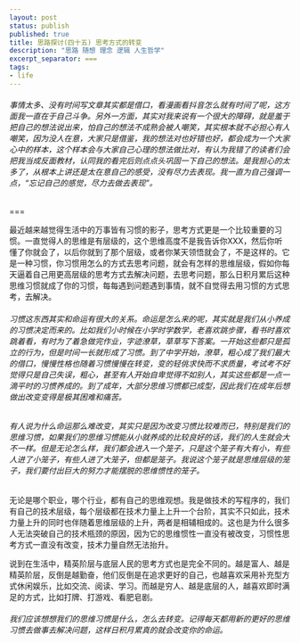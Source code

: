 ```yaml
---
layout: post
status: publish
published: true
title: 思路探讨(四十五) 思考方式的转变
description: "思路 随想 理念 逻辑 人生哲学"
excerpt_separator: ===
tags:
- life
---
```


###### 事情太多、没有时间写文章其实都是借口，看漫画看抖音怎么就有时间了呢，这方面我一直在于自己斗争。另外一方面，其实对我来说有一个很大的障碍，就是羞于把自己的想法说出来，怕自己的想法不成熟会被人嘲笑，其实根本就不必担心有人嘲笑，因为没人在意，大家只是借鉴，我的想法对也好错也好，都会成为一个大家心中的样本，这个样本会与大家自己心理的想法做比对，有认为我错了的读者们会把我当成反面教材，认同我的看完后则点点头巩固一下自己的想法。是我担心的太多了，从根本上讲还是太在意自己的感受，没有尽力去表现。我一直为自己强调一点，“忘记自己的感觉，尽力去做去表现”。

===

最近越来越觉得生活中的万事皆有习惯的影子，思考方式更是一个比较重要的习惯。一直觉得人的思维是有层级的，这个思维高度不是我告诉你XXX，然后你听懂了你就会了，以后你就到了那个层级，或者你某天领悟就会了，不是这样的。它是一种习惯，你习惯用怎么的方式去思考问题，就会有怎样的思维层级，假如你每天逼着自己用更高层级的思考方式去解决问题，去思考问题，那么日积月累后这种思维习惯就成了你的习惯，每每遇到问题遇到事情，就不自觉得去用习惯的方式思考，去解决。

###### 习惯这东西其实和命运有很大的关系。命运是怎么来的呢，其实就是我们从小养成的习惯决定而来的。比如我们小时候在小学时学数学，老喜欢跳步骤，看书时喜欢跳着看，有时为了着急做完作业，字迹潦草，草草写下答案。一开始这些都只是孤立的行为，但是时间一长就形成了习惯。到了中学开始，潦草，粗心成了我们最大的借口，慢慢性格也随着习惯慢慢在转变，变的轻佻求快而不求质量，考试考不好觉得只是自己失误，粗心，甚至有人开始自卑觉得不如别人，其实这些都是一点一滴平时的习惯养成的。到了成年，大部分思维习惯都已成型，因此我们在成年后想做出改变变得是极其困难和痛苦。

###### 有人说为什么命运那么难改变，其实只是因为改变习惯比较难而已，特别是我们的思维习惯，如果我们的思维习惯能从小就养成的比较良好的话，我们的人生就会大不一样。但是无论怎么样，我们都会进入一个笼子，只是这个笼子有大有小，有些人进了小笼子，有些人进了大笼子，但都是笼子。我说这个笼子就是思维层级的笼子，我们要付出巨大的努力才能摆脱的思维惯性的笼子。

无论是哪个职业，哪个行业，都有自己的思维观想。我是做技术的写程序的，我们有自己的技术层级，每个层级都在技术力量上上升一个台阶，其实不只如此，技术力量上升的同时也伴随着思维层级的上升，两者是相辅相成的。这也是为什么很多人无法突破自己的技术瓶颈的原因，因为它的思维惯性一直没有被改变，习惯性思考方式一直没有改变，技术力量自然无法抬升。

说到在生活中，精英阶层与底层人民的思考方式也是完全不同的。越是富人、越是精英阶层，反倒是越勤奋，他们反倒是在追求更好的自己，也越喜欢采用补充型方式休闲娱乐，比如交流、阅读、学习。而越是穷人、越是底层的人，越喜欢即时满足的方式，比如打牌、打游戏、看肥皂剧。

###### 我们应该想想我们的思维习惯是什么，怎么去转变。记得每天都用新的更好的思维习惯去做事去解决问题，这样日积月累真的就会改变你的命运。
